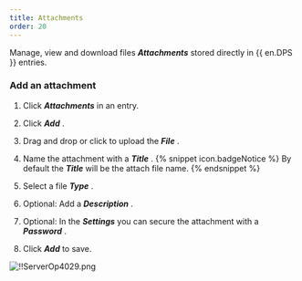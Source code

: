 ```yaml
---
title: Attachments
order: 20
---
```

Manage, view and download files ***Attachments*** stored directly in {{ en.DPS }} entries.  

### Add an attachment 

1. Click ***Attachments*** in an entry. 
1. Click ***Add*** . 
1. Drag and drop or click to upload the ***File*** . 
1. Name the attachment with a ***Title*** . 
{% snippet icon.badgeNotice %} 
By default the ***Title*** will be the attach file name. 
{% endsnippet %}
 
5. Select a file ***Type*** . 
1. Optional: Add a ***Description*** . 
1. Optional: In the ***Settings*** you can secure the attachment with a ***Password*** . 
1. Click ***Add*** to save.  

![!!ServerOp4029.png](/img/en/server/ServerOp4029.png) 
